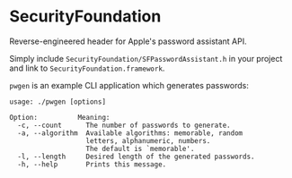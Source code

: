 # SecurityFoundation
Reverse-engineered header for Apple's password assistant API.

Simply include `SecurityFoundation/SFPasswordAssistant.h` in your
project and link to `SecurityFoundation.framework`.

`pwgen` is an example CLI application which generates passwords:

    usage: ./pwgen [options]
    
    Option:          Meaning:
      -c, --count      The number of passwords to generate.
      -a, --algorithm  Available algorithms: memorable, random
                       letters, alphanumeric, numbers.
                       The default is `memorable'.
      -l, --length     Desired length of the generated passwords.
      -h, --help       Prints this message.
